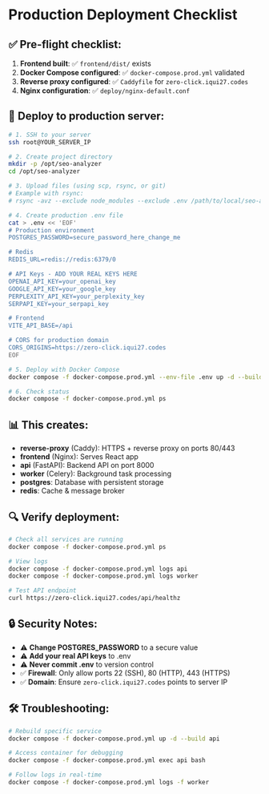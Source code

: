 # Production Deployment Checklist

## ✅ Pre-flight checklist:

1. **Frontend built**: ✅ `frontend/dist/` exists
2. **Docker Compose configured**: ✅ `docker-compose.prod.yml` validated  
3. **Reverse proxy configured**: ✅ `Caddyfile` for `zero-click.iqui27.codes`
4. **Nginx configuration**: ✅ `deploy/nginx-default.conf`

## 🚀 Deploy to production server:

```bash
# 1. SSH to your server
ssh root@YOUR_SERVER_IP

# 2. Create project directory
mkdir -p /opt/seo-analyzer
cd /opt/seo-analyzer

# 3. Upload files (using scp, rsync, or git)
# Example with rsync:
# rsync -avz --exclude node_modules --exclude .env /path/to/local/seo-analyzer/ root@YOUR_IP:/opt/seo-analyzer/

# 4. Create production .env file
cat > .env << 'EOF'
# Production environment
POSTGRES_PASSWORD=secure_password_here_change_me

# Redis  
REDIS_URL=redis://redis:6379/0

# API Keys - ADD YOUR REAL KEYS HERE
OPENAI_API_KEY=your_openai_key
GOOGLE_API_KEY=your_google_key  
PERPLEXITY_API_KEY=your_perplexity_key
SERPAPI_KEY=your_serpapi_key

# Frontend
VITE_API_BASE=/api

# CORS for production domain
CORS_ORIGINS=https://zero-click.iqui27.codes
EOF

# 5. Deploy with Docker Compose
docker compose -f docker-compose.prod.yml --env-file .env up -d --build

# 6. Check status
docker compose -f docker-compose.prod.yml ps
```

## 📊 This creates:

- **reverse-proxy** (Caddy): HTTPS + reverse proxy on ports 80/443
- **frontend** (Nginx): Serves React app 
- **api** (FastAPI): Backend API on port 8000
- **worker** (Celery): Background task processing
- **postgres**: Database with persistent storage
- **redis**: Cache & message broker

## 🔍 Verify deployment:

```bash  
# Check all services are running
docker compose -f docker-compose.prod.yml ps

# View logs
docker compose -f docker-compose.prod.yml logs api
docker compose -f docker-compose.prod.yml logs worker

# Test API endpoint
curl https://zero-click.iqui27.codes/api/healthz
```

## 🔒 Security Notes:

- ⚠️ **Change POSTGRES_PASSWORD** to a secure value
- ⚠️ **Add your real API keys** to .env
- ⚠️ **Never commit .env** to version control
- ✅ **Firewall**: Only allow ports 22 (SSH), 80 (HTTP), 443 (HTTPS)
- ✅ **Domain**: Ensure `zero-click.iqui27.codes` points to server IP

## 🛠️ Troubleshooting:

```bash
# Rebuild specific service
docker compose -f docker-compose.prod.yml up -d --build api

# Access container for debugging
docker compose -f docker-compose.prod.yml exec api bash

# Follow logs in real-time
docker compose -f docker-compose.prod.yml logs -f worker
```
